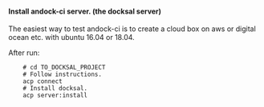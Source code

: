 #### Install andock-ci server. (the docksal server)
The easiest way to test andock-ci is to create a cloud box on aws or digital ocean etc. with ubuntu 16.04 or 18.04.

After run:

```
    # cd TO_DOCKSAL_PROJECT
    # Follow instructions.
    acp connect
    # Install docksal.
    acp server:install
```
